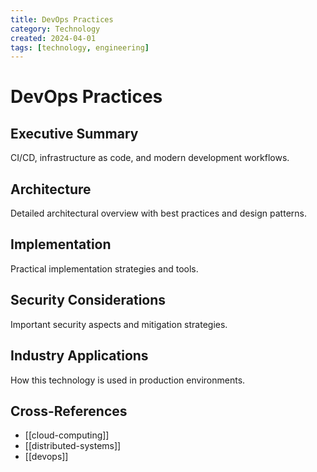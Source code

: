 ```yaml
---
title: DevOps Practices
category: Technology
created: 2024-04-01
tags: [technology, engineering]
---
```


# DevOps Practices

## Executive Summary

CI/CD, infrastructure as code, and modern development workflows.

## Architecture

Detailed architectural overview with best practices and design patterns.

## Implementation

Practical implementation strategies and tools.

## Security Considerations

Important security aspects and mitigation strategies.

## Industry Applications

How this technology is used in production environments.

## Cross-References

- [[cloud-computing]]
- [[distributed-systems]]
- [[devops]]
